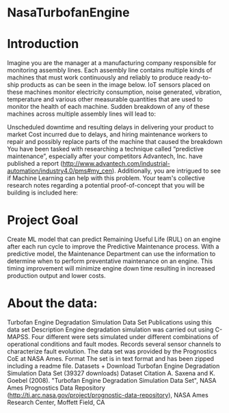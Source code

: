 # NasaTurbofanEngine

# Introduction

Imagine you are the manager at a manufacturing company responsible for monitoring assembly lines. Each assembly line contains multiple kinds 
of machines that must work continuously and reliably to produce ready-to-ship products as can be seen in the image below. IoT sensors placed 
on these machines monitor electricity consumption, noise generated, vibration, temperature and various other measurable quantities that are 
used to monitor the health of each machine. Sudden breakdown of any of these machines across multiple assembly lines will lead to:

Unscheduled downtime and resulting delays in delivering your product to market
Cost incurred due to delays, and hiring maintenance workers to repair and possibly replace parts of the machine that caused the breakdown
You have been tasked with researching a technique called “predictive maintenance”, especially after your competitors Advantech, Inc. have 
published a report (http://www.advantech.com/industrial-automation/industry4.0/pms#my_cen). Additionally, you are intrigued to see if 
Machine Learning can help with this problem. Your team's collective research notes regarding a potential proof-of-concept that you will be 
building is included here:

# Project Goal

Create ML model that can predict Remaining Useful Life (RUL) on an engine after each run cycle to improve the Predictive Maintenance process. 
With a predictive model, the Maintenance Department can use the information to determine when to perform preventative maintenance on an engine.
This timing improvement will minimize engine down time resulting in increased production output and lower costs.

# About the data:

Turbofan Engine Degradation Simulation Data Set Publications using this data set Description Engine degradation simulation was carried out
using C-MAPSS. Four different were sets simulated under different combinations of operational conditions and fault modes. Records several
sensor channels to characterize fault evolution. The data set was provided by the Prognostics CoE at NASA Ames. Format The set is in text 
format and has been zipped including a readme file. Datasets + Download Turbofan Engine Degradation Simulation Data Set (39327 downloads)
Dataset Citation A. Saxena and K. Goebel (2008). "Turbofan Engine Degradation Simulation Data Set", NASA Ames Prognostics Data Repository
(http://ti.arc.nasa.gov/project/prognostic-data-repository), NASA Ames Research Center, Moffett Field, CA
